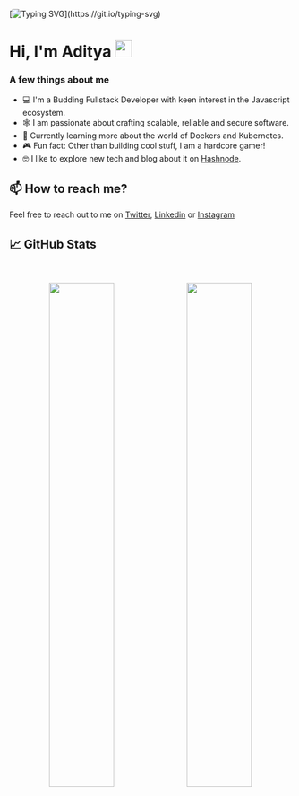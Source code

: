 [![Typing SVG](https://readme-typing-svg.herokuapp.com?size=24&width=600&lines=Welcome+To+My+GitHub+Profile!)](https://git.io/typing-svg)

<h1 align="start">Hi, I'm Aditya <img src="https://raw.githubusercontent.com/MartinHeinz/MartinHeinz/master/wave.gif" width="30px"></h1>

### A few things about me

- 💻 I'm a Budding Fullstack Developer with keen interest in the Javascript ecosystem.
- 🕸️ I am passionate about crafting scalable, reliable and secure software.
- 🧠 Currently learning more about the world of Dockers and Kubernetes.
- 🎮 Fun fact: Other than building cool stuff, I am a hardcore gamer!
- 🤓 I like to explore new tech and blog about it on [Hashnode](https://0xaditya.hashnode.dev).

## 📫 How to reach me?

Feel free to reach out to me on [Twitter](https://twitter.com/0xadityaa), [Linkedin](https://www.linkedin.com/in/aditya-negandhi-49290318b/) or [Instagram](https://www.instagram.com/0xadityaa)

## 📈 GitHub Stats
<br>
<p align="center">
  <img width="48%" src="https://github-readme-stats.vercel.app/api?username=0xadityaa&show_icons=true&theme=radical" />
  <img width="48%" src="https://github-readme-streak-stats.herokuapp.com/?user=0xadityaa&theme=radical" />
</p>
